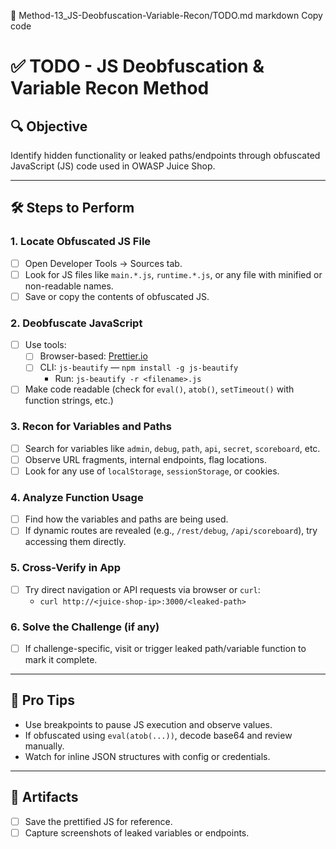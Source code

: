 🧪 Method-13_JS-Deobfuscation-Variable-Recon/TODO.md
markdown
Copy code
# ✅ TODO - JS Deobfuscation & Variable Recon Method

## 🔍 Objective
Identify hidden functionality or leaked paths/endpoints through obfuscated JavaScript (JS) code used in OWASP Juice Shop.

---

## 🛠️ Steps to Perform

### 1. Locate Obfuscated JS File
- [ ] Open Developer Tools → Sources tab.
- [ ] Look for JS files like `main.*.js`, `runtime.*.js`, or any file with minified or non-readable names.
- [ ] Save or copy the contents of obfuscated JS.

### 2. Deobfuscate JavaScript
- [ ] Use tools:
  - [ ] Browser-based: [Prettier.io](https://prettier.io/playground/)
  - [ ] CLI: `js-beautify` — `npm install -g js-beautify`
    - Run: `js-beautify -r <filename>.js`
- [ ] Make code readable (check for `eval()`, `atob()`, `setTimeout()` with function strings, etc.)

### 3. Recon for Variables and Paths
- [ ] Search for variables like `admin`, `debug`, `path`, `api`, `secret`, `scoreboard`, etc.
- [ ] Observe URL fragments, internal endpoints, flag locations.
- [ ] Look for any use of `localStorage`, `sessionStorage`, or cookies.

### 4. Analyze Function Usage
- [ ] Find how the variables and paths are being used.
- [ ] If dynamic routes are revealed (e.g., `/rest/debug`, `/api/scoreboard`), try accessing them directly.

### 5. Cross-Verify in App
- [ ] Try direct navigation or API requests via browser or `curl`:
  - `curl http://<juice-shop-ip>:3000/<leaked-path>`

### 6. Solve the Challenge (if any)
- [ ] If challenge-specific, visit or trigger leaked path/variable function to mark it complete.

---

## 🧠 Pro Tips
- Use breakpoints to pause JS execution and observe values.
- If obfuscated using `eval(atob(...))`, decode base64 and review manually.
- Watch for inline JSON structures with config or credentials.

---

## 📁 Artifacts
- [ ] Save the prettified JS for reference.
- [ ] Capture screenshots of leaked variables or endpoints.
